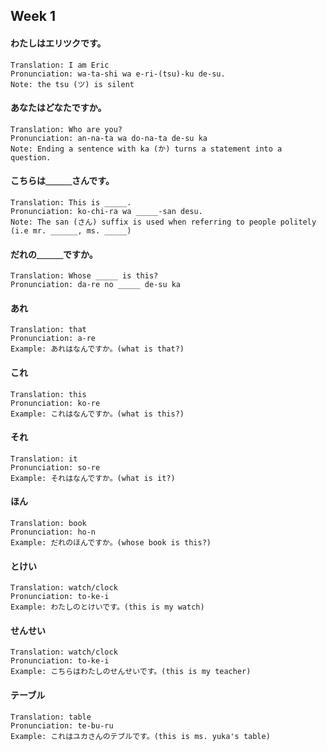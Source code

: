 ## Week 1

#### わたしはエリツクです。
```
Translation: I am Eric
Pronunciation: wa-ta-shi wa e-ri-(tsu)-ku de-su.
Note: the tsu (ツ) is silent
```

#### あなたはどなたですか。
```
Translation: Who are you?
Pronunciation: an-na-ta wa do-na-ta de-su ka
Note: Ending a sentence with ka (か) turns a statement into a question.
```

#### こちらは＿＿＿さんです。
```
Translation: This is _____.
Pronunciation: ko-chi-ra wa _____-san desu.
Note: The san (さん) suffix is used when referring to people politely (i.e mr. ______, ms. _____)
```

#### だれの＿＿＿ですか。
```
Translation: Whose _____ is this?
Pronunciation: da-re no _____ de-su ka
```

#### あれ
```
Translation: that
Pronunciation: a-re
Example: あれはなんですか。(what is that?)
```

#### これ
```
Translation: this
Pronunciation: ko-re
Example: これはなんですか。(what is this?)
```

#### それ
```
Translation: it
Pronunciation: so-re
Example: それはなんですか。(what is it?)
```

#### ほん
```
Translation: book
Pronunciation: ho-n
Example: だれのほんですか。(whose book is this?)
```

#### とけい
```
Translation: watch/clock
Pronunciation: to-ke-i
Example: わたしのとけいです。(this is my watch)
```


#### せんせい
```
Translation: watch/clock
Pronunciation: to-ke-i
Example: こちらはわたしのせんせいです。(this is my teacher)
```

#### テーブル
```
Translation: table
Pronunciation: te-bu-ru
Example: これはユカさんのテブルです。(this is ms. yuka's table)
```
